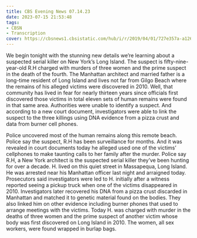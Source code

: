 ```yaml
---
title: CBS Evening News 07.14.23
date: 2023-07-15 21:53:48
tags:
- CBSN
- Transcription
cover: https://cbsnews1.cbsistatic.com/hub/i/r/2019/04/01/727e357a-a126-4138-a2c5-4d3222669d57/thumbnail/640x360/3ff2761028dc5c65cc4f07acd54bcd5c/cbsn2-logo-1920x1080.jpg
---
```

We begin tonight with the stunning new details we’re learning about a suspected serial killer on New York’s Long Island. The suspect is fifty-nine-year-old R.H charged with murders of three women and the prime suspect in the death of the fourth. The Manhattan architect and married father is a long-time resident of Long Island and lives not far from Gilgo Beach where the remains of his alleged victims were discovered in 2010. Well, that community has lived in fear for nearly thirteen years since officials first discovered those victims in total eleven sets of human remains were found in that same area. Authorities were unable to identify a suspect. And according to a new court document, investigators were able to link the suspect to the three killings using DNA evidence from a pizza crust and data from burner cell phones.

Police uncovered most of the human remains along this remote beach. Police say the suspect, R.H has been surveillance for months. And it was revealed in court documents today he alleged used one of the victims’ cellphones to make taunting calls to her family after the murder. Police say R.H, a New York architect is the suspected serial killer they’ve been hunting for over a decade. H. lived on this quiet street in Massapequa, Long Island. He was arrested near his Manhattan officer last night and arraigned today. Prosecutors said investigators were led to H. initially after a witness reported seeing a pickup truck when one of the victims disappeared in 2010. Investigators later recovered his DNA from a pizza crust discarded in Manhattan and matched it to genetic material found on the bodies. They also linked him on other evidence including burner phones that used to arrange meetings with the victims. Today H. was charged with murder in the deaths of three women and the prime suspect of another victim whose body was first discovered on Long Island in 2010. The women, all sex workers, were found wrapped in burlap bags.  
